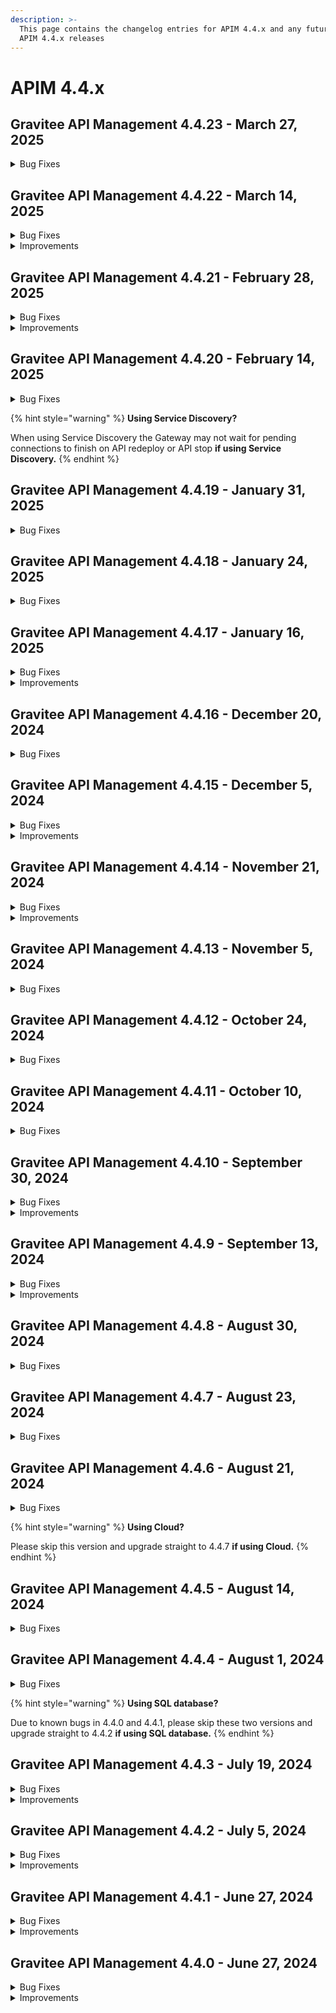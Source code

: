 ```yaml
---
description: >-
  This page contains the changelog entries for APIM 4.4.x and any future patch
  APIM 4.4.x releases
---
```


# APIM 4.4.x
 
## Gravitee API Management 4.4.23 - March 27, 2025
<details>

<summary>Bug Fixes</summary>

**Gateway**

* Gateway fails to initialize API endpoints using dictionary values after restart [#10348](https://github.com/gravitee-io/issues/issues/10348)
* Attributes referencing properties and request headers are not populated after large call volumes when v4 emulation is enabled [#10368](https://github.com/gravitee-io/issues/issues/10368)
* Kafka connector showing messages flowing but not appearing on client side [#10433](https://github.com/gravitee-io/issues/issues/10433)

**Management API**

* Shared API key doesn't always bind to subscriptions when concurrent requests are made [#10146](https://github.com/gravitee-io/issues/issues/10146)
* Attribute not allowed: \[a]\[download] in API Documentation main page [#10338](https://github.com/gravitee-io/issues/issues/10338)
* Gateway fails to initialize API endpoints using dictionary values after restart [#10348](https://github.com/gravitee-io/issues/issues/10348)
* Renewed api key is "available" on closed subscription  [#10396](https://github.com/gravitee-io/issues/issues/10396)
* API flows are duplicated when called multiple times in row with the management API  [#10408](https://github.com/gravitee-io/issues/issues/10408)
* Import of an API does not ignore unknown access control groups that are present in another environment [#10414](https://github.com/gravitee-io/issues/issues/10414)

**Console**

* Shared API key doesn't always bind to subscriptions when concurrent requests are made [#10146](https://github.com/gravitee-io/issues/issues/10146)
* In logs, the "users" column is no more available  [#10311](https://github.com/gravitee-io/issues/issues/10311)
* When restoring an archived application, the page is neither refreshed nor redirected [#10397](https://github.com/gravitee-io/issues/issues/10397)

</details>


 
## Gravitee API Management 4.4.22 - March 14, 2025
<details>

<summary>Bug Fixes</summary>

**Gateway**

* Memory leak with cached policy instances [#10370](https://github.com/gravitee-io/issues/issues/10370)

**Management API**

* User is not able to login using OIDC [#10262](https://github.com/gravitee-io/issues/issues/10262)
* Regex Threat Protection Policy Does Not Handle Multiline Payloads [#10260](https://github.com/gravitee-io/issues/issues/10260)
* Error for V4 API logs when analytics is disabled [#10347](https://github.com/gravitee-io/issues/issues/10347)

**Console**

* User is not able to login using OIDC [#10262](https://github.com/gravitee-io/issues/issues/10262)
* Text in API documentation does not breakline vertically within container [#10198](https://github.com/gravitee-io/issues/issues/10198)
* Documentation Read permission does not allow users to view document content [#10217](https://github.com/gravitee-io/issues/issues/10217)
* Error for V4 API logs when analytics is disabled [#10347](https://github.com/gravitee-io/issues/issues/10347)
* Absolute links in gravitee-apim-console-webui (ignoring <base href...>) [#10394](https://github.com/gravitee-io/issues/issues/10394)

**Portal**

* Text in API documentation does not breakline vertically within container [#10198](https://github.com/gravitee-io/issues/issues/10198)
* Table of content on right side should be wrapped. [#10290](https://github.com/gravitee-io/issues/issues/10290)
* New Developer Portal - Changes to Header and Footer Not being applied [#10319](https://github.com/gravitee-io/issues/issues/10319)

**Other**

* Impossible to edit / save a V4 Kafka Gateway API using Postgres as the Management DB [#10393](https://github.com/gravitee-io/issues/issues/10393)
* 500 error on jwt plan when using  "Emulate v4 engine" and gateway keys configuration [#10420](https://github.com/gravitee-io/issues/issues/10420)

</details>

<details>

<summary>Improvements</summary>

**Console**

* Remove Associations from Groups maintenance if not authorized [#9832](https://github.com/gravitee-io/issues/issues/9832)

</details>


 
## Gravitee API Management 4.4.21 - February 28, 2025
<details>

<summary>Bug Fixes</summary>

**Gateway**

* APIM gateway - webhook subscription failure due to invalid characters in header [#10253](https://github.com/gravitee-io/issues/issues/10253)

**Management API**

* Issue with Webhook notifications [#10293](https://github.com/gravitee-io/issues/issues/10293)
* API Docs: 204 Status Code Missing for /memberships Endpoint [#10336](https://github.com/gravitee-io/issues/issues/10336)
* API flows are duplicated when saved multiple times in the row  [#10355](https://github.com/gravitee-io/issues/issues/10355)

**Console**

* Enhance Rights Message in Management Portal [#10138](https://github.com/gravitee-io/issues/issues/10138)
* Platform analytics shows incorrect result in status pie-chart [#10267](https://github.com/gravitee-io/issues/issues/10267)
* Analytics logs exported as CSV are entirely on one line [#10350](https://github.com/gravitee-io/issues/issues/10350)
* API flows are duplicated when saved multiple times in the row  [#10355](https://github.com/gravitee-io/issues/issues/10355)

**Portal**

* Application logs in portal - http status criteria not persisted after search validation [#10308](https://github.com/gravitee-io/issues/issues/10308)

</details>

<details>

<summary>Improvements</summary>

**Gateway**

* Adapt service discovery to properly handle HTTP graceful shutdown after changes in AbstractHttpConnector [#10345](https://github.com/gravitee-io/issues/issues/10345)

</details>


 
## Gravitee API Management 4.4.20 - February 14, 2025
<details>

<summary>Bug Fixes</summary>

**Gateway**

* Webhook subscription failing to get messages from a Kafka topic [#10320](https://github.com/gravitee-io/issues/issues/10320)
* Thread block while deploying APIs with very long read timeouts set in the Endpoints configuration [#10340](https://github.com/gravitee-io/issues/issues/10340)

**Portal**

* Public APIs not accessible to anonymous users through categories in the portal [#10274](https://github.com/gravitee-io/issues/issues/10274)

**Helm Charts**

* Typo in values.yaml and missing Helm chart mapping for gravitee.yml [#10343](https://github.com/gravitee-io/issues/issues/10343)

**Other**

* Can't see Logs for JWT enabled API's in API Management portal (401 response only) [#10076](https://github.com/gravitee-io/issues/issues/10076)

</details>

{% hint style="warning" %}
**Using Service Discovery?**

When using Service Discovery the Gateway may not wait for pending connections to finish on API redeploy or API stop **if using Service Discovery.**
{% endhint %}


## Gravitee API Management 4.4.19 - January 31, 2025

<details>

<summary>Bug Fixes</summary>

**Gateway**

* Repeating Error Eventually Causing Restarts [#10225](https://github.com/gravitee-io/issues/issues/10225)

**Console**

* Missing "Add Member" Button in group settings [#10050](https://github.com/gravitee-io/issues/issues/10050)
* Application updates remove the picture [#10302](https://github.com/gravitee-io/issues/issues/10302)

**Portal**

* Subscribing to an API with general condition page when creating an application returns a 404 [#10103](https://github.com/gravitee-io/issues/issues/10103)

**Helm Charts**

* Repeating Error Eventually Causing Restarts [#10225](https://github.com/gravitee-io/issues/issues/10225)

</details>

## Gravitee API Management 4.4.18 - January 24, 2025

<details>

<summary>Bug Fixes</summary>

**Gateway**

* Problem with request body size above 2MB on v2 APIs [#10291](https://github.com/gravitee-io/issues/issues/10291)

**Console**

* Path mapping does not work with hyphen [#10289](https://github.com/gravitee-io/issues/issues/10289)

**Portal**

* Developer Portal Preview not working in Multi-tenant mode [#10204](https://github.com/gravitee-io/issues/issues/10204)

</details>

## Gravitee API Management 4.4.17 - January 16, 2025

<details>

<summary>Bug Fixes</summary>

**Gateway**

* API Gateway - memory leak [#10220](https://github.com/gravitee-io/issues/issues/10220)
* 400 error "The plain HTTP request was sent to HTTPS port" when redirecting to HTTPS endpoint. [#10265](https://github.com/gravitee-io/issues/issues/10265)

**Management API**

* API closed subscription details not working [#10164](https://github.com/gravitee-io/issues/issues/10164)

**Console**

* Resource access is not allowed for a user with Publisher api role [#10032](https://github.com/gravitee-io/issues/issues/10032)
* Sharding tags removed when API configuration updated [#10191](https://github.com/gravitee-io/issues/issues/10191)
* API's member list cannot display more than 10 members [#10212](https://github.com/gravitee-io/issues/issues/10212)
* Changing flow selection (DEFAULT/Best Match) does not show deploy banner [#10235](https://github.com/gravitee-io/issues/issues/10235)
* Analytics filters are not applied when the dashboard is changed [#10238](https://github.com/gravitee-io/issues/issues/10238)

**Portal**

* Title of developer portal browser tab is not translated [#10263](https://github.com/gravitee-io/issues/issues/10263)

</details>

<details>

<summary>Improvements</summary>

**Helm Charts**

* Helm chart - improve support of scale up/down policies [#10255](https://github.com/gravitee-io/issues/issues/10255)

</details>

## Gravitee API Management 4.4.16 - December 20, 2024

<details>

<summary>Bug Fixes</summary>

**Gateway**

* A WEIGHTED\_ROUND\_ROBIN on a unique endpoint with weight set to 0 leads to gateway thread blocked [#10241](https://github.com/gravitee-io/issues/issues/10241)

**Console**

* Empty endpoint group prevents the update of the Global Healthcheck without clear error message [#10216](https://github.com/gravitee-io/issues/issues/10216)

**Other**

* Warnings about Groovy classes [#10219](https://github.com/gravitee-io/issues/issues/10219)
* API not deployed if OAuth 2.0 resource (Generic and AM) set with system proxy enabled [#10223](https://github.com/gravitee-io/issues/issues/10223)

</details>

## Gravitee API Management 4.4.15 - December 5, 2024

<details>

<summary>Bug Fixes</summary>

**Gateway**

* Websocket subprotocol doesn't work in API GW [#10023](https://github.com/gravitee-io/issues/issues/10023)
* Opensearch configuration and ism policy [#10100](https://github.com/gravitee-io/issues/issues/10100)

**Management API**

* Custom Api key is not reusable between multiple environments [#10131](https://github.com/gravitee-io/issues/issues/10131)
* Page Size Drop Down cannot exceed 100 [#10145](https://github.com/gravitee-io/issues/issues/10145)
* 500 error when listing API categories [#10158](https://github.com/gravitee-io/issues/issues/10158)
* \[APIM]\[Portal] Static data access [#10162](https://github.com/gravitee-io/issues/issues/10162)
* Unable to find users with emails containing uppercase letters in Gravitee APIM Console and API requests [#10167](https://github.com/gravitee-io/issues/issues/10167)
* Webhook notification for Subscription\_Accepted event is missing "owner" details [#10187](https://github.com/gravitee-io/issues/issues/10187)
* OpenAPI documentation "Show the URL to download the content" doesn't work [#9891](https://github.com/gravitee-io/issues/issues/9891)

**Other**

* DataDog issues with plugin v2.4.5 [#10176](https://github.com/gravitee-io/issues/issues/10176)
* Health endpoint result is impacted by filtered probes in timeout [#10189](https://github.com/gravitee-io/issues/issues/10189)
* \[gravitee-policy-cache] Timeouts occur when trying to cache a large payload [#10208](https://github.com/gravitee-io/issues/issues/10208)

</details>

<details>

<summary>Improvements</summary>

**Management API**

*   Improve `/apis/{apiId}/import/swagger?definitionVersion=2.0.0` endpoint performances [#10117](https://github.com/gravitee-io/issues/issues/10117)

    Note: Two new environment variables have been introduced to enhance the configuration. The first, `documentation.audit.max-content-size`, is designed to limit the size of the content saved in audits when a Page is created during an import. The second variable, `documentation.swagger.validate-safe-content`, determines whether the content of an imported OAS is validated for safety during the import process.

</details>

## Gravitee API Management 4.4.14 - November 21, 2024

<details>

<summary>Bug Fixes</summary>

**Gateway**

* SSE connections receives messages to the wrong API when connected to rabbitmq [#10020](https://github.com/gravitee-io/issues/issues/10020)

**Management API**

* API webhook notifier is not working for subscriptions [#10056](https://github.com/gravitee-io/issues/issues/10056)
* MAPI v2 : analytics : /respoinse-statuses : error 404 [#10175](https://github.com/gravitee-io/issues/issues/10175)

**Console**

* When creating an endpoint group, the page is not properly refreshed [#10129](https://github.com/gravitee-io/issues/issues/10129)

**Other**

* API CRD export mismatch on plan when using selection rules [#10179](https://github.com/gravitee-io/issues/issues/10179)

</details>

<details>

<summary>Improvements</summary>

**Other**

* Support expression language in ip filtering policy [#10142](https://github.com/gravitee-io/issues/issues/10142)

</details>

## Gravitee API Management 4.4.13 - November 5, 2024

<details>

<summary>Bug Fixes</summary>

**Gateway**

* Inconsistent application of validateSubscription flag [#10120](https://github.com/gravitee-io/issues/issues/10120)
* Sync process failed if subscription exists without the linked API [#10140](https://github.com/gravitee-io/issues/issues/10140)

**Management API**

* Page revisions are still present when the associated API is deleted [#10039](https://github.com/gravitee-io/issues/issues/10039)
* API webhook notifier is not working for subscriptions [#10056](https://github.com/gravitee-io/issues/issues/10056)
* Alert Templates are always created in default environment [#10126](https://github.com/gravitee-io/issues/issues/10126)

**Console**

* Code blocks and long strings of text cause overflow of documentation text in the new dev portal [#10048](https://github.com/gravitee-io/issues/issues/10048)

**Other**

* Gateways can not reconnect to the bridge mapi [#10101](https://github.com/gravitee-io/issues/issues/10101)
* \[gravitee-policy-jwt] Complete gateway disruption occurred in retrieving JWT public keys after startup under a heavy load of API calls [#10119](https://github.com/gravitee-io/issues/issues/10119)

</details>

## Gravitee API Management 4.4.12 - October 24, 2024

<details>

<summary>Bug Fixes</summary>

**Management API**

* Dictionaries not deployed after migration from 3.20.x to 4.x [#10026](https://github.com/gravitee-io/issues/issues/10026)
* User with environment role is not able to create notifications [#10068](https://github.com/gravitee-io/issues/issues/10068)

**Console**

* Unable to delete Cors Allow-Origin URL [#9765](https://github.com/gravitee-io/issues/issues/9765)
* Error on sharding tags page refresh [#10067](https://github.com/gravitee-io/issues/issues/10067)
* Rollback from history removes groups of users from API [#10074](https://github.com/gravitee-io/issues/issues/10074)
* Upgrade nginx image to 1.27.2 [#10116](https://github.com/gravitee-io/issues/issues/10116)

**Portal**

* Swagger Documentation not showing in portal [#9946](https://github.com/gravitee-io/issues/issues/9946)
* Upgrade nginx image to 1.27.2 [#10116](https://github.com/gravitee-io/issues/issues/10116)

**Helm Charts**

* Set the HaProxy.ProxyProtocol with the Helm chart [#10027](https://github.com/gravitee-io/issues/issues/10027)

**Other**

* \[JDBC] Unable to create federation [#10107](https://github.com/gravitee-io/issues/issues/10107)

</details>

## Gravitee API Management 4.4.11 - October 10, 2024

<details>

<summary>Bug Fixes</summary>

**Gateway**

* Invalid error content/type when using v4 emulation [#9930](https://github.com/gravitee-io/issues/issues/9930)
* \[3.20.X and 4.4.X] DNS Resolution fails for hosts having more than 30 A records [#10051](https://github.com/gravitee-io/issues/issues/10051)
* \[Gateway Distributed Sync] Properly differentiate v2 from v4 API events [#10055](https://github.com/gravitee-io/issues/issues/10055)
* \[gravitee-node] Gravitee metrics return NaN [#10070](https://github.com/gravitee-io/issues/issues/10070)
* Error Key champ not present when using Response Template [#9931](https://github.com/gravitee-io/issues/issues/9931)

**Management API**

* Missing braces in webhook notifier messages when special characters are present [#9856](https://github.com/gravitee-io/issues/issues/9856)
* Debug mode not working when too many gateway started events [#9977](https://github.com/gravitee-io/issues/issues/9977)
* Issue on permissions of the ORGANIZATION\_USER role [#10040](https://github.com/gravitee-io/issues/issues/10040)
* Upgrade fails from older version to 4.3.13 with SQL db [#10064](https://github.com/gravitee-io/issues/issues/10064)

**Console**

* Inconsistent display of total APIs between Dashboard and APIs page [#9868](https://github.com/gravitee-io/issues/issues/9868)
* Button color UI bug [#10035](https://github.com/gravitee-io/issues/issues/10035)

**Portal**

* Search bar not sorting results properly on portal for API [#10075](https://github.com/gravitee-io/issues/issues/10075)

**Helm Charts**

* Add serviceAccount in helm chart [#10057](https://github.com/gravitee-io/issues/issues/10057)
* Helm Chart Issue [#10091](https://github.com/gravitee-io/issues/issues/10091)

**Other**

* \[gravitee-policy-groovy] Groovy script compilation blocks the Vertx event loop [#9653](https://github.com/gravitee-io/issues/issues/9653)
* \[gravitee-policy-generate-jwt] Generate JWT policy generates incorrect tokens [#9975](https://github.com/gravitee-io/issues/issues/9975)

</details>

## Gravitee API Management 4.4.10 - September 30, 2024

<details>

<summary>Bug Fixes</summary>

**Gateway**

* Transfer subscription does not use new plan when V4 emulation is disabled [#10047](https://github.com/gravitee-io/issues/issues/10047)

**Management API**

* Scheduled requests for dynamic properties are run for each pod in a deployment [#9941](https://github.com/gravitee-io/issues/issues/9941)
* mgmt-api ERROR i.g.r.a.s.n.i.EmailNotifierServiceImpl - No emails extracted from \[] [#9965](https://github.com/gravitee-io/issues/issues/9965)
* Dictionaries not deployed after migration from 3.20.x to 4.x [#10026](https://github.com/gravitee-io/issues/issues/10026)
* Validation for unique names is MISSING in Categories [#10053](https://github.com/gravitee-io/issues/issues/10053)

**Console**

* Info page of API does not refresh when duplicating the API [#9790](https://github.com/gravitee-io/issues/issues/9790)
* Display issue with lateral collapsed menu [#9792](https://github.com/gravitee-io/issues/issues/9792)
* API History shows warning for all policies [#9866](https://github.com/gravitee-io/issues/issues/9866)
* \[APIM] Read only Health check configuration [#9902](https://github.com/gravitee-io/issues/issues/9902)
* API Category endpoint does not work [#9906](https://github.com/gravitee-io/issues/issues/9906)
* Global Dashboard analytics. - filter by status code is not showing data as expected [#9958](https://github.com/gravitee-io/issues/issues/9958)
* Alert Engine parameter not getting updated after modification [#9972](https://github.com/gravitee-io/issues/issues/9972)
* Documentation : clicking "Reset" button doesn't work. [#9994](https://github.com/gravitee-io/issues/issues/9994)
* No display of resource property for redis cache [#10001](https://github.com/gravitee-io/issues/issues/10001)
* Not able to see API events in Dashboard [#10018](https://github.com/gravitee-io/issues/issues/10018)
* Analytics dashboard filtered become empty when a tenant is selected [#10019](https://github.com/gravitee-io/issues/issues/10019)
* Allow API member with right to Env Group to see all group member's of an API [#10021](https://github.com/gravitee-io/issues/issues/10021)
* Redirect user to login screen when JWT token has expired [#10029](https://github.com/gravitee-io/issues/issues/10029)

**Portal**

* Using EL for dynamic limit prevents API subscription through portal [#9978](https://github.com/gravitee-io/issues/issues/9978)
* Users without admin or API access cannot view application API keys in the new dev portal [#10014](https://github.com/gravitee-io/issues/issues/10014)

**Helm Charts**

* APIM Helm chart doesn't configure SSL keystore secret [#9854](https://github.com/gravitee-io/issues/issues/9854)

**Other**

* \[gravitee-entrypoint-webhook] V4 Message API Webhook Timeout Behavior [#9750](https://github.com/gravitee-io/issues/issues/9750)
* \[gravitee-policy-callout-http] Callout policy does not work as expected with fire\&forget mode on v4 engine for v2 API [#9937](https://github.com/gravitee-io/issues/issues/9937)
* Command creation failure in database when illegal character is used on a message header in a webhook API [#9979](https://github.com/gravitee-io/issues/issues/9979)
* \[gravitee-policy-message-filtering] Solace Message Acknowledgement [#10010](https://github.com/gravitee-io/issues/issues/10010)
* \[gravitee-policy-data-logging-masking] DLM policies will not allow the DataDog Reporter to forward logs to DataDog if a property is not found [#10044](https://github.com/gravitee-io/issues/issues/10044)

</details>

<details>

<summary>Improvements</summary>

**Management API**

* Management API having lots of "Thread blocked" since the v4 migration [#9952](https://github.com/gravitee-io/issues/issues/9952)

</details>

## Gravitee API Management 4.4.9 - September 13, 2024

<details>

<summary>Bug Fixes</summary>

**Gateway**

* Debug mode can impact the sync process [#9976](https://github.com/gravitee-io/issues/issues/9976)
* Handle MongoDB timeout in GatewayNodeMetadataResolver During Installation ID Retrieval [#9982](https://github.com/gravitee-io/issues/issues/9982)

**Management API**

* Upgrade 4.2.5 -> 4.4.2 fails due to existing dashboards type column [#9893](https://github.com/gravitee-io/issues/issues/9893)
* Version is always #1 in api history [#9950](https://github.com/gravitee-io/issues/issues/9950)
* event\_organizations and events\_latest\_organizations liquibase creation script can fail if the organization is linked to multiple environments. [#10011](https://github.com/gravitee-io/issues/issues/10011)

**Console**

* Message-level conditions not working in v4 policy studio [#9335](https://github.com/gravitee-io/issues/issues/9335)
* Unable to change allowed grant type & redirect uri for an application [#9993](https://github.com/gravitee-io/issues/issues/9993)

**Helm Charts**

* \[Helm] Gateway technical ingress miss common label [#9998](https://github.com/gravitee-io/issues/issues/9998)

**Other**

* \[gravitee-tracer-opentelemetry] JWT plan 500 error NPE [#9995](https://github.com/gravitee-io/issues/issues/9995)
* \[gravitee-policy-assign-attributes] - Assign Attributes Policy value field needs to support multiline. [#10012](https://github.com/gravitee-io/issues/issues/10012)

</details>

<details>

<summary>Improvements</summary>

**Helm Charts**

* \[Helm] rework the definition of probes startup, liveness and readiness [#9996](https://github.com/gravitee-io/issues/issues/9996)

</details>

## Gravitee API Management 4.4.8 - August 30, 2024

<details>

<summary>Bug Fixes</summary>

**Gateway**

* Decrypt api properties using debug mode [#9943](https://github.com/gravitee-io/issues/issues/9943)
* Impossible to create Date from string in groovy scripts [#9967](https://github.com/gravitee-io/issues/issues/9967)
* XPath not working as expected in gravitee expression language [#9974](https://github.com/gravitee-io/issues/issues/9974)

**Management API**

* Unresponsive/slow UI when emails are sent in APIM 3.x, 4.x [#9522](https://github.com/gravitee-io/issues/issues/9522)

**Console**

* Inappropriate rights for users [#9875](https://github.com/gravitee-io/issues/issues/9875)

</details>

## Gravitee API Management 4.4.7 - August 23, 2024

<details>

<summary>Bug Fixes</summary>

**Gateway**

* Unable to start the Gateway when cloud enabled [#9954](https://github.com/gravitee-io/issues/issues/9954)

</details>

## Gravitee API Management 4.4.6 - August 21, 2024

<details>

<summary>Bug Fixes</summary>

**Gateway**

* gRPC APIs latency on remote gRPC backend with large response payloads [#9949](https://github.com/gravitee-io/issues/issues/9949)

**Console**

* gRPC APIs latency on remote gRPC backend with large response payloads [#9949](https://github.com/gravitee-io/issues/issues/9949)

</details>

{% hint style="warning" %}
**Using Cloud?**

Please skip this version and upgrade straight to 4.4.7 **if using Cloud.**
{% endhint %}

## Gravitee API Management 4.4.5 - August 14, 2024

<details>

<summary>Bug Fixes</summary>

**Gateway**

* Memory leak when using rate-limit with non-responsive Redis [#9928](https://github.com/gravitee-io/issues/issues/9928)
* V4 api redeployments causes memory leak [#9936](https://github.com/gravitee-io/issues/issues/9936)

**Management API**

* Total APIs for Portal API Category endpoint always returns 0 [#9922](https://github.com/gravitee-io/issues/issues/9922)
* Re: \[APIM/Gateway] Override an email template doesn't work [#9934](https://github.com/gravitee-io/issues/issues/9934)

**Console**

* Application names overflow container under API, Plans and Subscriptions [#9872](https://github.com/gravitee-io/issues/issues/9872)
* UI Doesn't work behind google's Identity-Aware Proxy [#9919](https://github.com/gravitee-io/issues/issues/9919)

</details>

## Gravitee API Management 4.4.4 - August 1, 2024

<details>

<summary>Bug Fixes</summary>

**Gateway**

* Request timeout in JWT Plan [#9911](https://github.com/gravitee-io/issues/issues/9911)
* Request timeout when HTTP callout policy with system proxy

**Management API**

* Missing semicolon in Subscriptions Export [#9878](https://github.com/gravitee-io/issues/issues/9878)

**Console**

* Logs Have No Option to Be Opened in New Tab/Window [#9764](https://github.com/gravitee-io/issues/issues/9764)
* Creating a personal token with the same name does not trigger a visual warning [#9873](https://github.com/gravitee-io/issues/issues/9873)

**Other**

* Upgrade failed from 4.3.1 to 4.4.2 [#9901](https://github.com/gravitee-io/issues/issues/9901)
* APIM RPM installation overwrite portal configuration [#9914](https://github.com/gravitee-io/issues/issues/9914)

</details>

{% hint style="warning" %}
**Using SQL database?**

Due to known bugs in 4.4.0 and 4.4.1, please skip these two versions and upgrade straight to 4.4.2 **if using SQL database.**
{% endhint %}

## Gravitee API Management 4.4.3 - July 19, 2024

<details>

<summary>Bug Fixes</summary>

**Gateway**

* OpenSSL is not available any more [#9849](https://github.com/gravitee-io/issues/issues/9849)
* Gateway Unhealthy when rate limit repository is set to none [#9869](https://github.com/gravitee-io/issues/issues/9869)

**Management API**

* We do not allow a different DNS for the API of the portal and the console [#9721](https://github.com/gravitee-io/issues/issues/9721)
* OpenSSL is not available any more [#9849](https://github.com/gravitee-io/issues/issues/9849)
* JDBC Connection Pool Management Error - follow up ticket [#9851](https://github.com/gravitee-io/issues/issues/9851)

**Console**

* Non idempotent operation when creating APIs/Appplications/Users [#9688](https://github.com/gravitee-io/issues/issues/9688)

**Helm Charts**

* We do not allow a different DNS for the API of the portal and the console [#9721](https://github.com/gravitee-io/issues/issues/9721)

</details>

<details>

<summary>Improvements</summary>

**Console**

* Paginated audit events loading to avoid memory issues [#9768](https://github.com/gravitee-io/issues/issues/9768)

</details>

## Gravitee API Management 4.4.2 - July 5, 2024

<details>

<summary>Bug Fixes</summary>

**Gateway**

* Upgrade to gio 4.4.0 corrupts API Keys [#9834](https://github.com/gravitee-io/issues/issues/9834)
* Add Base64 class in Expression Language whitelist [#9850](https://github.com/gravitee-io/issues/issues/9850)

**Management API**

* Endpoint's target url can be saved with a space or tab [#9791](https://github.com/gravitee-io/issues/issues/9791)
* Unable delete existing PAT tokens [#9801](https://github.com/gravitee-io/issues/issues/9801)
* Error on platform analytics and logs screens when too many applications and/or APIs [#9823](https://github.com/gravitee-io/issues/issues/9823)

**Console**

* Cannot Save Dashboard Updates in UI [#9771](https://github.com/gravitee-io/issues/issues/9771)
* Unable to Add Members to Group During Group Creation [#9783](https://github.com/gravitee-io/issues/issues/9783)
* Endpoint's target url can be saved with a space or tab [#9791](https://github.com/gravitee-io/issues/issues/9791)
* Policy - losing focus when opening documentation [#9802](https://github.com/gravitee-io/issues/issues/9802)
* Dashboard widget not working [#9820](https://github.com/gravitee-io/issues/issues/9820)
* Client Id not saved between Security section and subscriptions during application creation [#9828](https://github.com/gravitee-io/issues/issues/9828)
* JSON to XML policy does not work with default configuration for V4 proxy APIs [#9833](https://github.com/gravitee-io/issues/issues/9833)

**Portal**

* \[portal-next] Curl command for API key in new portal is incorrect [#9843](https://github.com/gravitee-io/issues/issues/9843)

**Other**

* \[gravitee-resource-oauth2-provider-keycloak] Update of 'gravitee-resource-oauth2-provider-keycloak' Plugin [#9628](https://github.com/gravitee-io/issues/issues/9628)
* \[JDBC] Liquibase errors on upgrade to 4.4.x [#9835](https://github.com/gravitee-io/issues/issues/9835)
* \[JDBC] Getting bad SQL grammar exception when querying JDBC access points with pagination [#9836](https://github.com/gravitee-io/issues/issues/9836)

</details>

<details>

<summary>Improvements</summary>

**Management API**

* PrimaryOwner not given in list of APIs [#9678](https://github.com/gravitee-io/issues/issues/9678)
* Improve API synchronization state computation [#9852](https://github.com/gravitee-io/issues/issues/9852)

</details>

## Gravitee API Management 4.4.1 - June 27, 2024

<details>

<summary>Bug Fixes</summary>

**Gateway**

* 500 Internal server error when logs enabled [#9719](https://github.com/gravitee-io/issues/issues/9719)
* Enabled Logging with condition does not work properly [#9756](https://github.com/gravitee-io/issues/issues/9756)

**Management API**

* Override an email template with multiple REST API [#9445](https://github.com/gravitee-io/issues/issues/9445)
* Cannot Create Local User (no email to set password) [#9680](https://github.com/gravitee-io/issues/issues/9680)
* Error in Gravitee OpenAPI spec [#9711](https://github.com/gravitee-io/issues/issues/9711)
* Improve V4 analytics performance [#9810](https://github.com/gravitee-io/issues/issues/9810)
* Unable to access portal from the redirection link [#9815](https://github.com/gravitee-io/issues/issues/9815)
* \[Multi-tenant] The link in the user creation email is invalid [#9816](https://github.com/gravitee-io/issues/issues/9816)
* \[Multi-tenant] The link in the subscription email is invalid [#9817](https://github.com/gravitee-io/issues/issues/9817)

**Console**

* Correct API properties Expression Language for v4 APIs [#9694](https://github.com/gravitee-io/issues/issues/9694)
* When updating a service account email through API, no mail validation is performed [#9709](https://github.com/gravitee-io/issues/issues/9709)
* Enabled Logging with condition does not work properly [#9756](https://github.com/gravitee-io/issues/issues/9756)

**Helm Charts**

* Missing hazelcast dependency in updater mode [#9809](https://github.com/gravitee-io/issues/issues/9809)

**Other**

* \[gravitee-policy-ipfiltering] CIDR block /32 (single IP) not working in the IP Filtering Policy [#9602](https://github.com/gravitee-io/issues/issues/9602)
* \[gravitee-policy-jwt] 500 error on jwt plan with GATEWAY\_KEYS when using "Emulate v4 engine" [#9693](https://github.com/gravitee-io/issues/issues/9693)
* \[MongoDb] Upgraders should use prefix for collection names [#9807](https://github.com/gravitee-io/issues/issues/9807)
* \[JDBC] Unable to search subscription with Postgresql [#9808](https://github.com/gravitee-io/issues/issues/9808)
* \[MongoDb] Api keys do not have the environment field [#9811](https://github.com/gravitee-io/issues/issues/9811)
* \[MongoDb] Subscription environment is erase when updating a subscription [#9812](https://github.com/gravitee-io/issues/issues/9812)

</details>

<details>

<summary>Improvements</summary>

**Management API**

* The name of API/Application/Plan is not given in list of API's subscriptions [#9679](https://github.com/gravitee-io/issues/issues/9679)

**Other**

* \[gravitee-policy-aws-lambda] Allow to dynamically configure AWS policy credentials [#9444](https://github.com/gravitee-io/issues/issues/9444)

</details>

## Gravitee API Management 4.4.0 - June 27, 2024

<details>

<summary>Bug Fixes</summary>

**Gateway**

* Error in the gateway when upgrading connection from http1.1 to http2 [#9757](https://github.com/gravitee-io/issues/issues/9757)
* Socket.io disconnect/reconnect latency [#9766](https://github.com/gravitee-io/issues/issues/9766)

**Management API**

* Pushing an API with API Designer fails [#9761](https://github.com/gravitee-io/issues/issues/9761)
* Inheritance of a V2 API endpoint configuration is not set when importing an OpenAPI spec [#9775](https://github.com/gravitee-io/issues/issues/9775)

**Console**

* Application analytics view logs navigation with filters [#9762](https://github.com/gravitee-io/issues/issues/9762)
* Login via OIDC on Management Console not possible [#9769](https://github.com/gravitee-io/issues/issues/9769)
* Transfer ownership to group shows as option for applications [#9774](https://github.com/gravitee-io/issues/issues/9774)
* Endpoint configuration enable proxy setup just after creation of endpoint [#9780](https://github.com/gravitee-io/issues/issues/9780)
* Filter on 208 status code not available [#9784](https://github.com/gravitee-io/issues/issues/9784)
* IDP Logout does not contain the correct subpath for console. [#9786](https://github.com/gravitee-io/issues/issues/9786)
* Display issues in token generation modal [#9793](https://github.com/gravitee-io/issues/issues/9793)
* In some cases it is difficult to view the configuration in the history menu. [#9800](https://github.com/gravitee-io/issues/issues/9800)

**Portal**

* Current portal incorrectly handles case where API description is "null" [#9785](https://github.com/gravitee-io/issues/issues/9785)
* Documentation too slow [#9788](https://github.com/gravitee-io/issues/issues/9788)

**Other**

* \[gravitee-policy-json-validation] v4 Policy Studio UI doesn't support multi-line values [#9799](https://github.com/gravitee-io/issues/issues/9799)

</details>

<details>

<summary>Improvements</summary>

**Other**

* \[gravitee-policy-groovy] Have access to the binary value of a message content [#9767](https://github.com/gravitee-io/issues/issues/9767)
* \[gravitee-endpoint-kafka] Add a option on kafka endpoint to remove Confluent Wire format header [#9795](https://github.com/gravitee-io/issues/issues/9795)

</details>
